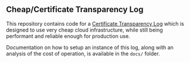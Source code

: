 Cheap/Certificate Transparency Log
----------------------------------

This repository contains code for a [Certificate Transparency
Log](https://www.certificate-transparency.org/) which is designed to use very
cheap cloud infrastructure, while still being performant and reliable enough for
production use.

Documentation on how to setup an instance of this log, along with an analysis of
the cost of operation, is available in the `docs/` folder.
